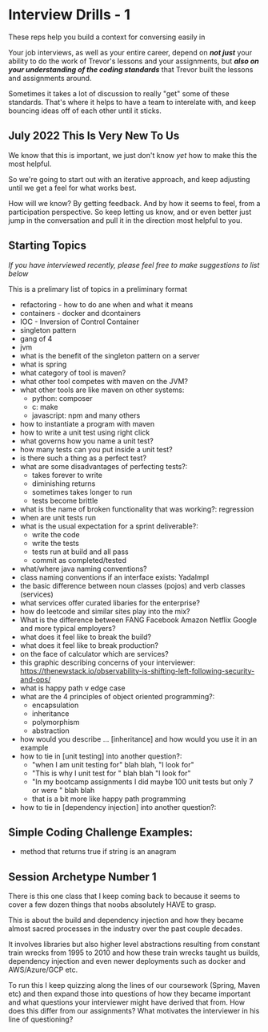 # Interview Drills - 1

These reps help you build a context for conversing easily in 

Your job interviews, as well as your entire career, depend on _**not just**_ your ability to do the work of Trevor's lessons and your assignments, but _**also on your understanding of the coding standards**_ that Trevor built the lessons and assignments around.

Sometimes it takes a lot of discussion to really "get" some of these standards. That's where it helps to have a team to interelate with, and keep bouncing ideas off of each other until it sticks.

## July 2022 This Is Very New To Us

We know that this is important, we just don't know _yet_ how to make this the most helpful.

So we're going to start out with an iterative approach, and keep adjusting until we get a feel for what works best.

How will we know? By getting feedback. And by how it seems to feel, from a participation perspective. So keep letting us know, and or even better just jump in the conversation and pull it in the direction most helpful to you.


## Starting Topics

_If you have interviewed recently, please feel free to make suggestions to list below_

This is a prelimary list of topics in a preliminary format

- refactoring - how to do ane when and what it means
- containers - docker and dcontainers
- IOC - Inversion of Control Container
- singleton pattern
- gang of 4
- jvm
- what is the benefit of the singleton pattern on a server
- what is spring
- what category of tool is maven?
- what other tool competes with maven on the JVM?
- what other tools are like maven on other systems:
  - python: composer
  - c: make
  - javascript: npm and many others
- how to instantiate a program with maven
- how to write a unit test using right click
- what governs how you name a unit test?
- how many tests can you put inside a unit test?
- is there such a thing as a perfect test?
- what are some disadvantages of perfecting tests?:
  - takes forever to write
  - diminishing returns
  - sometimes takes longer to run
  - tests become brittle
- what is the name of broken functionality that was working?:
  regression
- when are unit tests run
- what is the usual expectation for a sprint deliverable?:
  - write the code
  - write the tests
  - tests run at build and all pass
  - commit as completed/tested
- what/where java naming conventions?
- class naming conventions if an interface exists: YadaImpl
- the basic difference between noun classes (pojos) and verb classes (services)
- what services offer curated libaries for the enterprise?
- how do leetcode and similar sites play into the mix?
- What is the difference between  FANG Facebook Amazon Netflix Google and more typical employers?
- what does it feel like to break the build?
- what does it feel like to break production?
- on the face of calculator which are services?
- this graphic describing concerns of your interviewer:
    https://thenewstack.io/observability-is-shifting-left-following-security-and-ops/
- what is happy path v edge case
- what are the 4 principles of object oriented programming?:
  - encapsulation
  - inheritance
  - polymorphism
  - abstraction
- how would you describe ... [inheritance] and how would you use it in an example
- how to tie in [unit testing] into another question?:
  - "when I am unit testing for" blah blah, "I look for"
  - "This is why I unit test for " blah blah "I look for"
  - "In my bootcamp assignments I did maybe 100 unit tests but only 7 or were " blah blah
  - that is a bit more like happy path programming
- how to tie in [dependency injection] into another question?:
    
## Simple Coding Challenge Examples:

- method that returns true if string is an anagram

## Session Archetype Number 1

There is this one class that I keep coming back to because it seems to cover a few dozen things that noobs absolutely HAVE to grasp.

This is about the build and dependency injection and how they became almost sacred processes in the industry over the past couple decades.

It involves libraries but also higher level abstractions resulting from constant train wrecks from 1995 to 2010 and how these train wrecks taught us builds, dependency injection and even newer deployments such as docker and AWS/Azure/GCP etc.

To run this I keep quizzing along the lines of our coursework (Spring, Maven etc) and then expand those into questions of how they became important and what questions your interviewer might have derived that from. How does this differ from our assignments? What motivates the interviewer in his line of questioning?